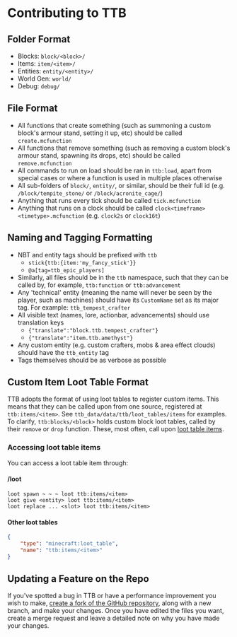 # Contributing to TTB

## Folder Format
- Blocks: `block/<block>/`
- Items: `item/<item>/`
- Entities: `entity/<entity>/`
- World Gen: `world/`
- Debug: `debug/`

## File Format
- All functions that create something (such as summoning a custom block's armour stand, setting it up, etc) should be called `create.mcfunction`
- All functions that remove something (such as removing a custom block's armour stand, spawning its drops, etc) should be called `remove.mcfunction`
- All commands to run on load should be ran in `ttb:load`, apart from special cases or where a function is used in multiple places otherwise
- All sub-folders of `block/`, `entity/`, or similar, should be their full id (e.g. `/block/tempite_stone/` or `/block/acronite_cage/`)
- Anything that runs every tick should be called `tick.mcfunction`
- Anything that runs on a clock should be called `clock<timeframe><timetype>.mcfunction` (e.g. `clock2s` or `clock16t`)

## Naming and Tagging Formatting
- NBT and entity tags should be prefixed with `ttb`
    - `stick{ttb:{item:'my_fancy_stick'}}`
    - `@a[tag=ttb_epic_players]`
- Similarly, all files should be in the `ttb` namespace, such that they can be called by, for example, `ttb:function` or `ttb:advancement`
- Any 'technical' entity (meaning the name will never be seen by the player, such as machines) should have its `CustomName` set as its major tag. For example: `ttb_tempest_crafter`
- All visible text (names, lore, actionbar, advancements) should use translation keys
    - `{"translate":"block.ttb.tempest_crafter"}`
    - `{"translate":"item.ttb.amethyst"}`
- Any custom entity (e.g. custom crafters, mobs & area effect clouds) should have the `ttb_entity` tag
- Tags themselves should be as verbose as possible

## Custom Item Loot Table Format
TTB adopts the format of using loot tables to register custom items. This means that they can be called upon from one source, registered at `ttb:items/<item>`. See `ttb_data/data/ttb/loot_tables/items` for examples.  
To clarify, `ttb:blocks/<block>` holds custom block loot tables, called by their `remove` or `drop` function. These, most often, call upon [loot table items](#Other-loot-tables).
### Accessing loot table items
You can access a loot table item through:

#### /loot
```mcfunction
loot spawn ~ ~ ~ loot ttb:items/<item>
loot give <entity> loot ttb:items/<item>
loot replace ... <slot> loot ttb:items/<item>
```

#### Other loot tables
```json
{
    "type": "minecraft:loot_table",
    "name": "ttb:items/<item>"
}
```

## Updating a Feature on the Repo
If you've spotted a bug in TTB or have a performance improvement you wish to make, [create a fork of the GitHub repository](https://help.github.com/en/github/getting-started-with-github/fork-a-repo), along with a new branch, and make your changes. Once you have edited the files you want, create a merge request and leave a detailed note on why you have made your changes.
